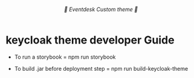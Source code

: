 <p align="center">
    <i>🚀 Eventdesk Custom theme 🚀</i>
    <br/>
    <br/>
</p>


# keycloak theme developer Guide 

-  To run a storybook = npm run storybook

-  To build .jar before deployment step = npm run build-keycloak-theme
